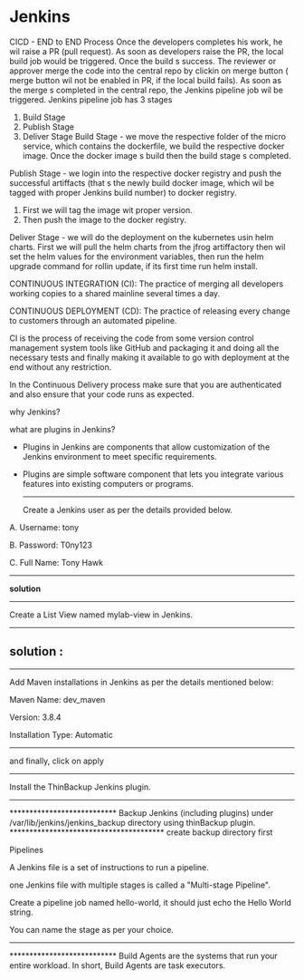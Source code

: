 # Jenkins

CICD - END to END Process
Once the developers completes his work, he wil raise a PR (pull request). As soon as developers raise the PR, the local build job would be triggered.
Once the build s success. The reviewer or approver merge the code into the central repo by clickin on merge button ( merge button wil not be enabled in PR,
if the local build fails).
As soon as the merge s completed in the central repo, the Jenkins pipeline job wil be triggered. Jenkins pipeline job has 3 stages

1. Build Stage
2. Publish Stage
3. Deliver Stage
Build Stage - we move the respective folder of the micro service, which contains the dockerfile,
we build the respective docker image. Once the docker image s build then the build stage s completed.

Publish Stage - we login into the respective docker registry and push the successful artiffacts
(that s the newly build docker image, which wil be tagged with proper Jenkins build number) to docker registry.

1. First we will tag the image wit proper version.
2. Then push the image to the docker registry.

Deliver Stage - we will do the deployment on the kubernetes usin helm charts.
First we will pull the helm charts from the jfrog artiffactory then wil set the helm values for the environment variables,
then run the helm upgrade command for rollin update, if its first time run helm install.

CONTINUOUS INTEGRATION (CI): The practice of merging all developers working copies to a shared mainline several times a day.

CONTINUOUS DEPLOYMENT (CD): The practice of releasing every change to customers through an automated pipeline.

CI is the process of receiving the code from some version control management system tools like GitHub and packaging it and doing all the necessary tests and finally making it available to go with deployment at the end without any restriction.



In the Continuous Delivery process make sure that you are authenticated and also ensure that your code runs as expected.

why Jenkins?


what are plugins in Jenkins?

- Plugins in Jenkins are components that allow customization of the Jenkins environment to meet specific requirements.
- Plugins are simple software component that lets you integrate various features into existing computers or programs.
    
    ---
    
    Create a Jenkins user as per the details provided below.
    

A. Username: tony

B. Password: T0ny123

C. Full Name: Tony Hawk

---

**solution**






---

Create a List View named mylab-view in Jenkins.

---

## solution :


---

Add Maven installations in Jenkins as per the details mentioned below:

Maven Name: dev_maven

Version: 3.8.4

Installation Type: Automatic

---




and finally, click on apply



---

Install the ThinBackup Jenkins plugin.

---





*************************** Backup Jenkins (including plugins) under /var/lib/jenkins/jenkins_backup directory using thinBackup plugin. *************************************** create backup directory first







Pipelines

A Jenkins file is a set of instructions to run a pipeline.




one Jenkins file with multiple stages is called a "Multi-stage Pipeline".



Create a pipeline job named hello-world, it should just echo the Hello World string.

You can name the stage as per your choice.

---




*************************** Build Agents are the systems that run your entire workload. In short, Build Agents are task executors.